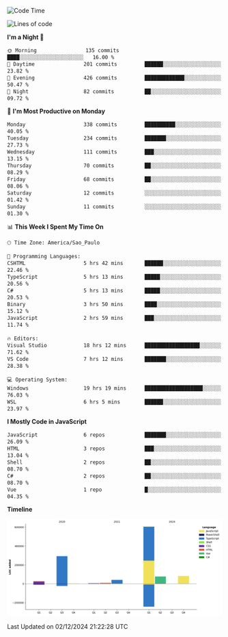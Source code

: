 <!--START_SECTION:waka-->
![Code Time](http://img.shields.io/badge/Code%20Time-2%2C929%20hrs%2045%20mins-blue)

![Lines of code](https://img.shields.io/badge/From%20Hello%20World%20I%27ve%20Written-1.1%20million%20lines%20of%20code-blue)

**I'm a Night 🦉** 

```text
🌞 Morning                135 commits         ████░░░░░░░░░░░░░░░░░░░░░   16.00 % 
🌆 Daytime                201 commits         ██████░░░░░░░░░░░░░░░░░░░   23.82 % 
🌃 Evening                426 commits         █████████████░░░░░░░░░░░░   50.47 % 
🌙 Night                  82 commits          ██░░░░░░░░░░░░░░░░░░░░░░░   09.72 % 
```
📅 **I'm Most Productive on Monday** 

```text
Monday                   338 commits         ██████████░░░░░░░░░░░░░░░   40.05 % 
Tuesday                  234 commits         ███████░░░░░░░░░░░░░░░░░░   27.73 % 
Wednesday                111 commits         ███░░░░░░░░░░░░░░░░░░░░░░   13.15 % 
Thursday                 70 commits          ██░░░░░░░░░░░░░░░░░░░░░░░   08.29 % 
Friday                   68 commits          ██░░░░░░░░░░░░░░░░░░░░░░░   08.06 % 
Saturday                 12 commits          ░░░░░░░░░░░░░░░░░░░░░░░░░   01.42 % 
Sunday                   11 commits          ░░░░░░░░░░░░░░░░░░░░░░░░░   01.30 % 
```


📊 **This Week I Spent My Time On** 

```text
🕑︎ Time Zone: America/Sao_Paulo

💬 Programming Languages: 
CSHTML                   5 hrs 42 mins       ██████░░░░░░░░░░░░░░░░░░░   22.46 % 
TypeScript               5 hrs 13 mins       █████░░░░░░░░░░░░░░░░░░░░   20.56 % 
C#                       5 hrs 13 mins       █████░░░░░░░░░░░░░░░░░░░░   20.53 % 
Binary                   3 hrs 50 mins       ████░░░░░░░░░░░░░░░░░░░░░   15.12 % 
JavaScript               2 hrs 59 mins       ███░░░░░░░░░░░░░░░░░░░░░░   11.74 % 

🔥 Editors: 
Visual Studio            18 hrs 12 mins      ██████████████████░░░░░░░   71.62 % 
VS Code                  7 hrs 12 mins       ███████░░░░░░░░░░░░░░░░░░   28.38 % 

💻 Operating System: 
Windows                  19 hrs 19 mins      ███████████████████░░░░░░   76.03 % 
WSL                      6 hrs 5 mins        ██████░░░░░░░░░░░░░░░░░░░   23.97 % 
```

**I Mostly Code in JavaScript** 

```text
JavaScript               6 repos             ███████░░░░░░░░░░░░░░░░░░   26.09 % 
HTML                     3 repos             ███░░░░░░░░░░░░░░░░░░░░░░   13.04 % 
Shell                    2 repos             ██░░░░░░░░░░░░░░░░░░░░░░░   08.70 % 
C#                       2 repos             ██░░░░░░░░░░░░░░░░░░░░░░░   08.70 % 
Vue                      1 repo              █░░░░░░░░░░░░░░░░░░░░░░░░   04.35 % 
```



**Timeline**

![Lines of Code chart](https://raw.githubusercontent.com/jonhoffmam/jonhoffmam/master/assets/bar_graph.png)


 Last Updated on 02/12/2024 21:22:28 UTC
<!--END_SECTION:waka-->
